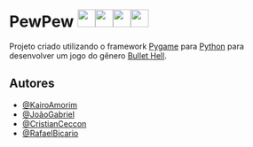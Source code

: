 # PewPew <img src="https://raw.githubusercontent.com/kairo741/pygame-bullet-hell-project/main/assets/images/ship.png" width="32"><img src="https://raw.githubusercontent.com/kairo741/pygame-bullet-hell-project/main/assets/images/ship_pierce.png" width="32"><img src="https://raw.githubusercontent.com/kairo741/pygame-bullet-hell-project/main/assets/images/ship_speed.png" width="32"><img src="https://raw.githubusercontent.com/kairo741/pygame-bullet-hell-project/main/assets/images/ship_froggers.png" width="32">





Projeto criado utilizando o framework [Pygame](https://www.pygame.org/) para [Python](https://www.python.org/) para desenvolver um jogo do gênero [Bullet Hell](https://powerlisting.fandom.com/wiki/Bullet_Hell).

## Autores

- [@KairoAmorim](https://www.github.com/kairo741)
- [@JoãoGabriel](https://www.github.com/jgdml)
- [@CristianCeccon](https://www.github.com/CristianCeccon)
- [@RafaelBicario](https://www.github.com/RafaelBicario)
